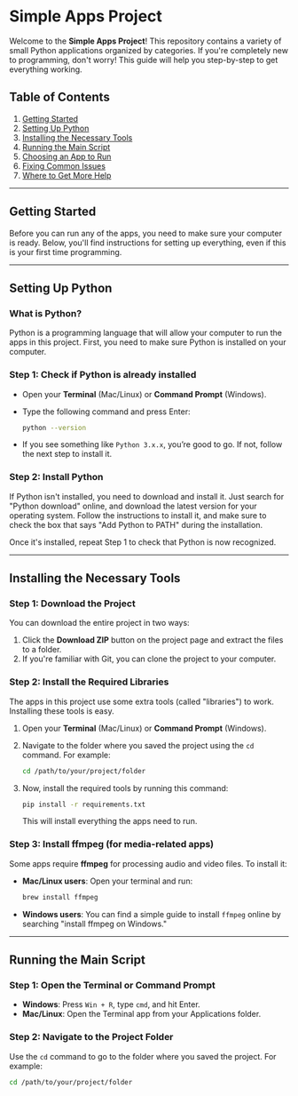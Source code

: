 # Simple Apps Project

Welcome to the **Simple Apps Project**! This repository contains a variety of small Python applications organized by categories. If you're completely new to programming, don't worry! This guide will help you step-by-step to get everything working.

## Table of Contents

1. [Getting Started](#getting-started)
2. [Setting Up Python](#setting-up-python)
3. [Installing the Necessary Tools](#installing-the-necessary-tools)
4. [Running the Main Script](#running-the-main-script)
5. [Choosing an App to Run](#choosing-an-app-to-run)
6. [Fixing Common Issues](#fixing-common-issues)
7. [Where to Get More Help](#where-to-get-more-help)

---

## Getting Started

Before you can run any of the apps, you need to make sure your computer is ready. Below, you'll find instructions for setting up everything, even if this is your first time programming.

---

## Setting Up Python

### What is Python?

Python is a programming language that will allow your computer to run the apps in this project. First, you need to make sure Python is installed on your computer.

### Step 1: Check if Python is already installed

- Open your **Terminal** (Mac/Linux) or **Command Prompt** (Windows).
- Type the following command and press Enter:

    ```bash
    python --version
    ```

- If you see something like `Python 3.x.x`, you’re good to go. If not, follow the next step to install it.

### Step 2: Install Python

If Python isn't installed, you need to download and install it. Just search for "Python download" online, and download the latest version for your operating system. Follow the instructions to install it, and make sure to check the box that says "Add Python to PATH" during the installation.

Once it's installed, repeat Step 1 to check that Python is now recognized.

---

## Installing the Necessary Tools

### Step 1: Download the Project

You can download the entire project in two ways:

1. Click the **Download ZIP** button on the project page and extract the files to a folder.
2. If you're familiar with Git, you can clone the project to your computer.

### Step 2: Install the Required Libraries

The apps in this project use some extra tools (called "libraries") to work. Installing these tools is easy.

1. Open your **Terminal** (Mac/Linux) or **Command Prompt** (Windows).
2. Navigate to the folder where you saved the project using the `cd` command. For example:

    ```bash
    cd /path/to/your/project/folder
    ```

3. Now, install the required tools by running this command:

    ```bash
    pip install -r requirements.txt
    ```

   This will install everything the apps need to run.

### Step 3: Install ffmpeg (for media-related apps)

Some apps require **ffmpeg** for processing audio and video files. To install it:

- **Mac/Linux users**: Open your terminal and run:

    ```bash
    brew install ffmpeg
    ```

- **Windows users**: You can find a simple guide to install `ffmpeg` online by searching "install ffmpeg on Windows."

---

## Running the Main Script

### Step 1: Open the Terminal or Command Prompt

- **Windows**: Press `Win + R`, type `cmd`, and hit Enter.
- **Mac/Linux**: Open the Terminal app from your Applications folder.

### Step 2: Navigate to the Project Folder

Use the `cd` command to go to the folder where you saved the project. For example:

```bash
cd /path/to/your/project/folder
